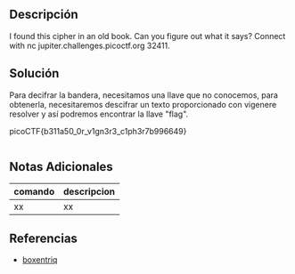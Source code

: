 ## Descripción
I found this cipher in an old book. Can you figure out what it says? Connect with nc jupiter.challenges.picoctf.org 32411.

## Solución
Para decifrar la bandera, necesitamos una llave que no conocemos, para obtenerla, necesitaremos descifrar un texto proporcionado con vigenere resolver y así podremos encontrar la llave "flag".

picoCTF{b311a50_0r_v1gn3r3_c1ph3r7b996649}

```bash
```

## Notas Adicionales
|comando|descripcion|
|---|---|
|xx|xx|

## Referencias
- [boxentriq](https://www.boxentriq.com/code-breaking/vigenere-cipher)
